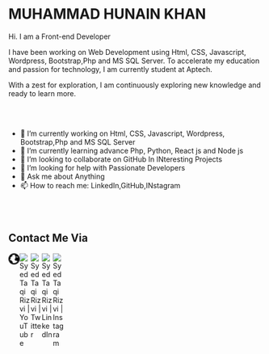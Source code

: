 # MUHAMMAD HUNAIN KHAN

Hi. I am a Front-end Developer

I have been working on Web Development using Html, CSS, Javascript, Wordpress, Bootstrap,Php and MS SQL Server. To accelerate my education and passion for technology, I am currently student at Aptech.

With a zest for exploration, I am continuously exploring new knowledge and ready to learn more. 

<br/> <br/>

- 🔭 I’m currently working on Html, CSS, Javascript, Wordpress, Bootstrap,Php and MS SQL Server
- 🌱 I’m currently learning advance Php, Python, React js and Node js
- 👯 I’m looking to collaborate on GitHub In INteresting Projects
- 🤔 I’m looking for help with Passionate Developers
- 💬 Ask me about Anything
- 📫 How to reach me: LinkedIn,GitHub,INstagram

<br/> <br/>

## Contact Me Via

[<img align="left" alt="GitHub22px | GitHub" width="22px" src="https://raw.githubusercontent.com/iconic/open-iconic/master/svg/globe.svg" />](https://github.com/SyedTaqiRizvi110)
[<img align="left" alt="Syed Taqi Rizvi | YouTube" width="22px" src="https://cdn.jsdelivr.net/npm/simple-icons@v3/icons/youtube.svg" />](https://www.youtube.com/channel/UC1OzyIhzoaUB83YZXyZn4uA)
[<img align="left" alt="Syed Taqi Rizvi | Twitter" width="22px" src="https://cdn.jsdelivr.net/npm/simple-icons@v3/icons/twitter.svg" />](https://twitter.com/syedtaqirizvi)
[<img align="left" alt="Syed Taqi Rizvi | LinkedIn" width="22px" src="https://cdn.jsdelivr.net/npm/simple-icons@v3/icons/linkedin.svg" />](https://www.linkedin.com/in/syedtaqirizviofficial/)
[<img align="left" alt="Syed Taqi Rizvi | Instagram" width="22px" src="https://cdn.jsdelivr.net/npm/simple-icons@v3/icons/instagram.svg" />](https://www.instagram.com/staqirizvi/)

